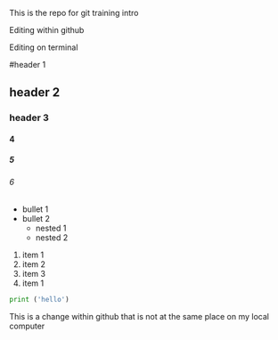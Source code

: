 This is the repo for git training intro

Editing within github

Editing on terminal

#header 1
## header 2
### header 3
#### 4
##### 5
###### 6

- bullet 1
- bullet 2
    - nested 1
    - nested 2

1. item 1
2. item 2
1. item 3
1. item 1

```python
print ('hello')
```

This is a change within github that is not at the same place on my local computer
